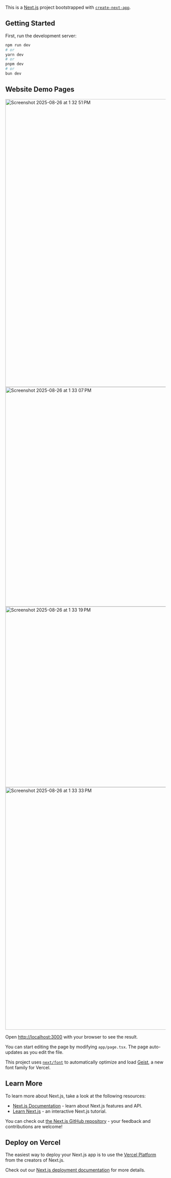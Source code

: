 This is a [Next.js](https://nextjs.org) project bootstrapped with [`create-next-app`](https://nextjs.org/docs/app/api-reference/cli/create-next-app).

## Getting Started

First, run the development server:

```bash
npm run dev
# or
yarn dev
# or
pnpm dev
# or
bun dev
```


## Website Demo Pages 

<img width="1910" height="902" alt="Screenshot 2025-08-26 at 1 32 51 PM" src="https://github.com/user-attachments/assets/49fd3605-feea-4bd7-8ff3-36fbeddddd27" />

<img width="1575" height="688" alt="Screenshot 2025-08-26 at 1 33 07 PM" src="https://github.com/user-attachments/assets/853bf8c5-40c5-42ed-a104-689c18b10892" />

<img width="1405" height="566" alt="Screenshot 2025-08-26 at 1 33 19 PM" src="https://github.com/user-attachments/assets/0cf7d822-2526-4c0d-aae5-da305d85643b" />

<img width="1138" height="760" alt="Screenshot 2025-08-26 at 1 33 33 PM" src="https://github.com/user-attachments/assets/74c054f3-e267-4566-b132-5a11adeb379c" />




Open [http://localhost:3000](http://localhost:3000) with your browser to see the result.

You can start editing the page by modifying `app/page.tsx`. The page auto-updates as you edit the file.

This project uses [`next/font`](https://nextjs.org/docs/app/building-your-application/optimizing/fonts) to automatically optimize and load [Geist](https://vercel.com/font), a new font family for Vercel.

## Learn More

To learn more about Next.js, take a look at the following resources:

- [Next.js Documentation](https://nextjs.org/docs) - learn about Next.js features and API.
- [Learn Next.js](https://nextjs.org/learn) - an interactive Next.js tutorial.

You can check out [the Next.js GitHub repository](https://github.com/vercel/next.js) - your feedback and contributions are welcome!

## Deploy on Vercel

The easiest way to deploy your Next.js app is to use the [Vercel Platform](https://vercel.com/new?utm_medium=default-template&filter=next.js&utm_source=create-next-app&utm_campaign=create-next-app-readme) from the creators of Next.js.

Check out our [Next.js deployment documentation](https://nextjs.org/docs/app/building-your-application/deploying) for more details.
